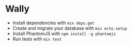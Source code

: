 # Wally

  * Install dependencies with `mix deps.get`
  * Create and migrate your database with `mix ecto.setup`
  * Install PhantomJS with `npm install -g phantomjs`
  * Run tests with `mix test`
